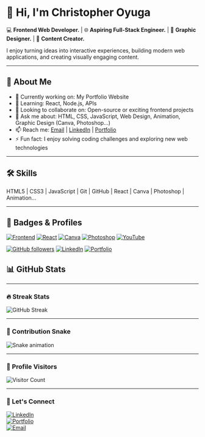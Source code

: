 # 👋 Hi, I'm Christopher Oyuga

💻 **Frontend Web Developer.** | 🌐 **Aspiring Full-Stack Engineer.** | 🎨 **Graphic Designer.** | 🎥 **Content Creator.**  

I enjoy turning ideas into interactive experiences, building modern web applications, and creating visually engaging content.  

---

## 🚀 About Me
- 🔭 Currently working on: My Portfolio Website  
- 🌱 Learning: React, Node.js, APIs  
- 👯 Looking to collaborate on: Open-source or exciting frontend projects  
- 💬 Ask me about: HTML, CSS, JavaScript, Web Design, Animation, Graphic Design (Canva, Photoshop…)  
- 📫 Reach me: [Email](mailto:christopheroyga@gmail.com) | [LinkedIn](https://lnkd.in/eA2AS8gb) | [Portfolio](https://christopherportfolio-dun.vercel.app)  
- ⚡ Fun fact: I enjoy solving coding challenges and exploring new web technologies  

---

## 🛠️ Skills
HTML5 | CSS3 | JavaScript | Git | GitHub | React | Canva | Photoshop | Animation...

---

## 🏅 Badges & Profiles

[![Frontend](https://img.shields.io/badge/Frontend-HTML5%20|%20CSS3%20|%20JS-blue)](https://github.com/christopher-oyuga)
[![React](https://img.shields.io/badge/React-React-blue?logo=react&logoColor=white)](https://reactjs.org)
[![Canva](https://img.shields.io/badge/Canva-Design-purple?logo=canva&logoColor=white)](https://www.canva.com)
[![Photoshop](https://img.shields.io/badge/Photoshop-Design-blue?logo=adobe-photoshop&logoColor=white)](https://www.adobe.com/products/photoshop.html)
[![YouTube](https://img.shields.io/badge/YouTube-Content-red?logo=youtube&logoColor=white)](https://www.youtube.com)

[![GitHub followers](https://img.shields.io/github/followers/christopher-oyuga?label=Follow&style=social)](https://github.com/christopher-oyuga)
[![LinkedIn](https://img.shields.io/badge/LinkedIn-Connect-blue?logo=linkedin&logoColor=white)](https://linkedin.com/in/christopher-oyuga)
[![Portfolio](https://img.shields.io/badge/Portfolio-View-green?logo=web&logoColor=white)](https://christopherportfolio-dun.vercel.app)

## 📊 GitHub Stats
---

### 🔥 Streak Stats
![GitHub Streak](https://github-readme-streak-stats.herokuapp.com/?user=christopher-oyuga&theme=tokyonight&hide_border=true)

---



### 🐍 Contribution Snake
![Snake animation](./output/github-contribution-grid-snake.svg)

---

### 👀 Profile Visitors
![Visitor Count](https://komarev.com/ghpvc/?username=christopher-oyuga&style=for-the-badge)


---
### 💬 Let's Connect
[![LinkedIn](https://img.shields.io/badge/-LinkedIn-0A66C2?style=for-the-badge&logo=linkedin&logoColor=white)](https://lnkd.in/eA2AS8gb)  
[![Portfolio](https://img.shields.io/badge/-Portfolio-1DA1F2?style=for-the-badge&logo=vercel&logoColor=white)](https://christopherportfolio-dun.vercel.app)  
[![Email](https://img.shields.io/badge/-Email-D14836?style=for-the-badge&logo=gmail&logoColor=white)](mailto:christopheroyga@gmail.com)
